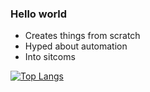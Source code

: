 ### Hello world

- Creates things from scratch
- Hyped about automation
- Into sitcoms

[![Top Langs](https://github-readme-stats.vercel.app/api/top-langs/?username=hahuaz)](#)
